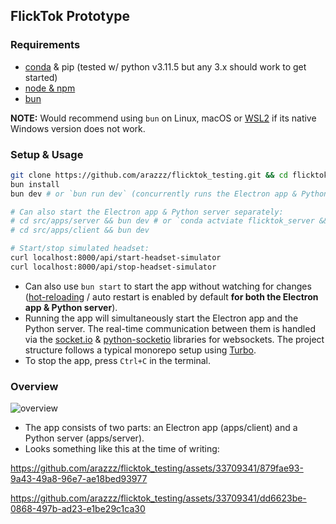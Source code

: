 ## FlickTok Prototype

### Requirements

- [conda](https://www.anaconda.com/download/success) & pip (tested w/ python v3.11.5 but any 3.x should work to get started)
- [node & npm](https://nodejs.org/)
- [bun](https://bun.sh/)

**NOTE:** Would recommend using `bun` on Linux, macOS or [WSL2](https://learn.microsoft.com/en-us/windows/wsl/install) if its native Windows version does not work.

### Setup & Usage

```bash
git clone https://github.com/arazzz/flicktok_testing.git && cd flicktok_testing && git switch new/prototype-uv-async
bun install
bun dev # or `bun run dev` (concurrently runs the Electron app & Python server)

# Can also start the Electron app & Python server separately:
# cd src/apps/server && bun dev # or `conda actviate flicktok_server && python main.py`
# cd src/apps/client && bun dev

# Start/stop simulated headset:
curl localhost:8000/api/start-headset-simulator
curl localhost:8000/api/stop-headset-simulator
```

- Can also use `bun start` to start the app without watching for changes ([hot-reloading](https://preview.redd.it/hot-reloading-edit-and-continue-for-flask-v0-pv9ldkgmijr81.gif?width=702&auto=webp&s=2912b0ce833a01871ed941eae514cf1e7388b4d5) / auto restart is enabled by default **for both the Electron app & Python server**).
- Running the app will simultaneously start the Electron app and the Python server. The real-time communication between them is handled via the [socket.io](https://socket.io/) & [python-socketio](https://python-socketio.readthedocs.io/en/stable/) libraries for websockets. The project structure follows a typical monorepo setup using [Turbo](https://turbo.build/).
- To stop the app, press `Ctrl+C` in the terminal.

### Overview

![overview](https://github.com/arazzz/fliktok_testing/assets/33709341/81a025d1-3cd1-42d2-a421-50ccbac643c5)

- The app consists of two parts: an Electron app (apps/client) and a Python server (apps/server).
- Looks something like this at the time of writing:


https://github.com/arazzz/flicktok_testing/assets/33709341/879fae93-9a43-49a8-96e7-ae18bed93977



https://github.com/arazzz/flicktok_testing/assets/33709341/dd6623be-0868-497b-ad23-e1be29c1ca30

